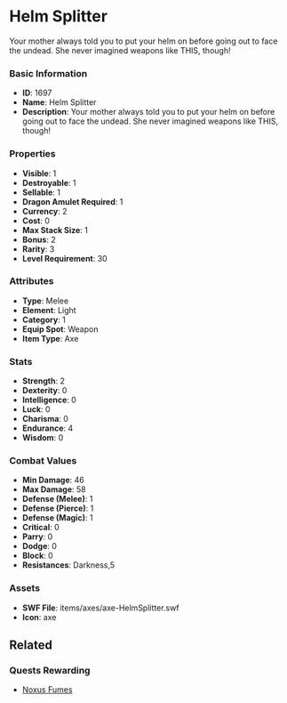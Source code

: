 # Helm Splitter

Your mother always told you to put your helm on before going out to face the undead.  She never imagined weapons like THIS, though!

### Basic Information

- **ID**: 1697
- **Name**: Helm Splitter
- **Description**: Your mother always told you to put your helm on before going out to face the undead.  She never imagined weapons like THIS, though!

### Properties

- **Visible**: 1
- **Destroyable**: 1
- **Sellable**: 1
- **Dragon Amulet Required**: 1
- **Currency**: 2
- **Cost**: 0
- **Max Stack Size**: 1
- **Bonus**: 2
- **Rarity**: 3
- **Level Requirement**: 30

### Attributes

- **Type**: Melee
- **Element**: Light
- **Category**: 1
- **Equip Spot**: Weapon
- **Item Type**: Axe

### Stats

- **Strength**: 2
- **Dexterity**: 0
- **Intelligence**: 0
- **Luck**: 0
- **Charisma**: 0
- **Endurance**: 4
- **Wisdom**: 0

### Combat Values

- **Min Damage**: 46
- **Max Damage**: 58
- **Defense (Melee)**: 1
- **Defense (Pierce)**: 1
- **Defense (Magic)**: 1
- **Critical**: 0
- **Parry**: 0
- **Dodge**: 0
- **Block**: 0
- **Resistances**: Darkness,5

### Assets

- **SWF File**: items/axes/axe-HelmSplitter.swf
- **Icon**: axe

## Related

### Quests Rewarding

- [Noxus Fumes](../quests/251-noxus-fumes.md)

